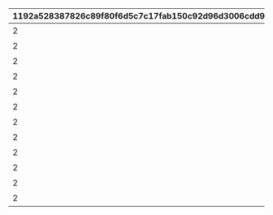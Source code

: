 |1192a528387826c89f80f6d5c7c17fab150c92d96d3006cdd9813e5f9a65e43a|a86f47a277264229be084626a3676ba66cf1b02928d971537d200ba74ddb5d41|1136dd2a099bc41cbb71520694d7eb3c5a741ad14b174a66b7640a4a687afd8b|ca933389e6d584e119930886d337389e92aee4136fb90140df254b24360c3fc6|a08ee0ee8dbd64de69e7dcbbe05e29e0ece2b59a7e842e6d2684576daddd46b9|b76a5aba41914a6aa33bae942b67690988b92c2ffc6486268a87ba6e7e0f7aa1|2c1f6ef97897e3fb1704f3036820f81a435ddadf7c199ed494bc1b50b9b749c1|796757738ff3910e438ca5a8ac4c092a092d23d40bd48751d87e155951674332|8cbede69f670fc0e2c304bcc87aac6ce88d5c3a977db1634324c92ea38e03677|e8c3e0e5d3c10fc495ee63f03db519d6aecf634b9eb74415bc28eab67ac26545|1cc02a5647ab89ca9a18a414e0d6321466bf33e232eb4f923adcbf7cf981103f|5c125f0e7baede5095ffe1a56efe5f6e6613cd7d2838b7bc081426ce959e1772|9835b776f825cceee1042259095d741bde6e9a618aa7a0bbf73c3456f6880c03|bd1bac6629dfe3935e905e656d3e02ea04bb9f65a479cff247aedadaae0508b9|8d30df4e91d77303ebe320c251919ddb86f6d6f567d2865cc8b32e55833d2e4b|
| --- | --- | --- | --- | --- | --- | --- | --- | --- | --- | --- | --- | --- | --- | --- |
|2|1|bgm_M220|800100101|100000|1001001|100584|-75|350|bgm_M220|90|？？？|0|100584|-30|
|2|1|bgm_M220|800100102|100000|1001002|100584|-75|350|bgm_M220|90|？？？|0|100584|-30|
|2|1|bgm_M220|800100103|100000|1001003|100584|-75|350|bgm_M220|90|？？？|0|100584|-30|
|2|1|bgm_M221|800100101|100000|1001004|100584|-75|350|bgm_M221|90|？？？|0|100584|-30|
|2|1|bgm_M221|800100102|100000|1001005|100584|-75|350|bgm_M221|90|？？？|0|100584|-30|
|2|1|bgm_M221|800100103|100000|1001006|100584|-75|350|bgm_M221|90|？？？|0|100584|-30|
|2|1|bgm_M220|800100201|100000|1002001|100584|-75|350|bgm_M220|90|？？？|0|100584|-30|
|2|1|bgm_M220|800100202|100000|1002002|100584|-75|350|bgm_M220|90|？？？|0|100584|-30|
|2|1|bgm_M220|800100203|100000|1002003|100584|-75|350|bgm_M220|90|？？？|0|100584|-30|
|2|1|bgm_M221|800100201|100000|1002004|100584|-75|350|bgm_M221|90|？？？|0|100584|-30|
|2|1|bgm_M221|800100202|100000|1002005|100584|-75|350|bgm_M221|90|？？？|0|100584|-30|
|2|1|bgm_M221|800100203|100000|1002006|100584|-75|350|bgm_M221|90|？？？|0|100584|-30|
